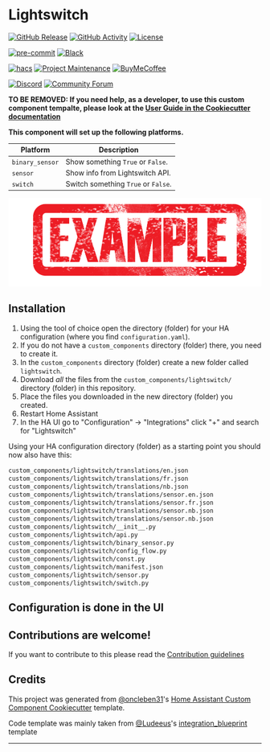 # Lightswitch

[![GitHub Release][releases-shield]][releases]
[![GitHub Activity][commits-shield]][commits]
[![License][license-shield]](LICENSE)

[![pre-commit][pre-commit-shield]][pre-commit]
[![Black][black-shield]][black]

[![hacs][hacsbadge]][hacs]
[![Project Maintenance][maintenance-shield]][user_profile]
[![BuyMeCoffee][buymecoffeebadge]][buymecoffee]

[![Discord][discord-shield]][discord]
[![Community Forum][forum-shield]][forum]

**TO BE REMOVED: If you need help, as a developer, to use this custom component tempalte,
please look at the [User Guide in the Cookiecutter documentation](https://cookiecutter-homeassistant-custom-component.readthedocs.io/en/stable/quickstart.html)**

**This component will set up the following platforms.**

| Platform        | Description                         |
| --------------- | ----------------------------------- |
| `binary_sensor` | Show something `True` or `False`.   |
| `sensor`        | Show info from Lightswitch API.     |
| `switch`        | Switch something `True` or `False`. |

![example][exampleimg]

## Installation

1. Using the tool of choice open the directory (folder) for your HA configuration (where you find `configuration.yaml`).
2. If you do not have a `custom_components` directory (folder) there, you need to create it.
3. In the `custom_components` directory (folder) create a new folder called `lightswitch`.
4. Download _all_ the files from the `custom_components/lightswitch/` directory (folder) in this repository.
5. Place the files you downloaded in the new directory (folder) you created.
6. Restart Home Assistant
7. In the HA UI go to "Configuration" -> "Integrations" click "+" and search for "Lightswitch"

Using your HA configuration directory (folder) as a starting point you should now also have this:

```text
custom_components/lightswitch/translations/en.json
custom_components/lightswitch/translations/fr.json
custom_components/lightswitch/translations/nb.json
custom_components/lightswitch/translations/sensor.en.json
custom_components/lightswitch/translations/sensor.fr.json
custom_components/lightswitch/translations/sensor.nb.json
custom_components/lightswitch/translations/sensor.nb.json
custom_components/lightswitch/__init__.py
custom_components/lightswitch/api.py
custom_components/lightswitch/binary_sensor.py
custom_components/lightswitch/config_flow.py
custom_components/lightswitch/const.py
custom_components/lightswitch/manifest.json
custom_components/lightswitch/sensor.py
custom_components/lightswitch/switch.py
```

## Configuration is done in the UI

<!---->

## Contributions are welcome!

If you want to contribute to this please read the [Contribution guidelines](CONTRIBUTING.md)

## Credits

This project was generated from [@oncleben31](https://github.com/oncleben31)'s [Home Assistant Custom Component Cookiecutter](https://github.com/oncleben31/cookiecutter-homeassistant-custom-component) template.

Code template was mainly taken from [@Ludeeus](https://github.com/ludeeus)'s [integration_blueprint][integration_blueprint] template

---

[integration_blueprint]: https://github.com/custom-components/integration_blueprint
[black]: https://github.com/psf/black
[black-shield]: https://img.shields.io/badge/code%20style-black-000000.svg?style=for-the-badge
[buymecoffee]: https://www.buymeacoffee.com/crodriguezanton
[buymecoffeebadge]: https://img.shields.io/badge/buy%20me%20a%20coffee-donate-yellow.svg?style=for-the-badge
[commits-shield]: https://img.shields.io/github/commit-activity/y/crodriguezanton/homeassistant-custom-component-lightswitch.svg?style=for-the-badge
[commits]: https://github.com/crodriguezanton/homeassistant-custom-component-lightswitch/commits/main
[hacs]: https://hacs.xyz
[hacsbadge]: https://img.shields.io/badge/HACS-Custom-orange.svg?style=for-the-badge
[discord]: https://discord.gg/Qa5fW2R
[discord-shield]: https://img.shields.io/discord/330944238910963714.svg?style=for-the-badge
[exampleimg]: example.png
[forum-shield]: https://img.shields.io/badge/community-forum-brightgreen.svg?style=for-the-badge
[forum]: https://community.home-assistant.io/
[license-shield]: https://img.shields.io/github/license/crodriguezanton/homeassistant-custom-component-lightswitch.svg?style=for-the-badge
[maintenance-shield]: https://img.shields.io/badge/maintainer-%40crodriguezanton-blue.svg?style=for-the-badge
[pre-commit]: https://github.com/pre-commit/pre-commit
[pre-commit-shield]: https://img.shields.io/badge/pre--commit-enabled-brightgreen?style=for-the-badge
[releases-shield]: https://img.shields.io/github/release/crodriguezanton/homeassistant-custom-component-lightswitch.svg?style=for-the-badge
[releases]: https://github.com/crodriguezanton/homeassistant-custom-component-lightswitch/releases
[user_profile]: https://github.com/crodriguezanton
